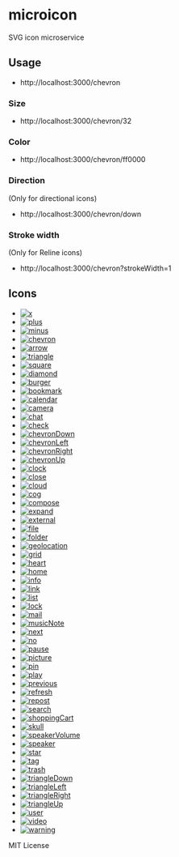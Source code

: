 
# microicon

SVG icon microservice

## Usage

- http://localhost:3000/chevron

### Size
- http://localhost:3000/chevron/32

### Color
- http://localhost:3000/chevron/ff0000

### Direction

(Only for directional icons)

- http://localhost:3000/chevron/down

### Stroke width

(Only for Reline icons)

- http://localhost:3000/chevron?strokeWidth=1


## Icons

- [![x](http://localhost:3000/x)](http://localhost:3000/x)
- [![plus](http://localhost:3000/plus)](http://localhost:3000/plus)
- [![minus](http://localhost:3000/minus)](http://localhost:3000/minus)
- [![chevron](http://localhost:3000/chevron)](http://localhost:3000/chevron)
- [![arrow](http://localhost:3000/arrow)](http://localhost:3000/arrow)
- [![triangle](http://localhost:3000/triangle)](http://localhost:3000/triangle)
- [![square](http://localhost:3000/square)](http://localhost:3000/square)
- [![diamond](http://localhost:3000/diamond)](http://localhost:3000/diamond)
- [![burger](http://localhost:3000/burger)](http://localhost:3000/burger)
- [![bookmark](http://localhost:3000/bookmark)](http://localhost:3000/bookmark)
- [![calendar](http://localhost:3000/calendar)](http://localhost:3000/calendar)
- [![camera](http://localhost:3000/camera)](http://localhost:3000/camera)
- [![chat](http://localhost:3000/chat)](http://localhost:3000/chat)
- [![check](http://localhost:3000/check)](http://localhost:3000/check)
- [![chevronDown](http://localhost:3000/chevronDown)](http://localhost:3000/chevronDown)
- [![chevronLeft](http://localhost:3000/chevronLeft)](http://localhost:3000/chevronLeft)
- [![chevronRight](http://localhost:3000/chevronRight)](http://localhost:3000/chevronRight)
- [![chevronUp](http://localhost:3000/chevronUp)](http://localhost:3000/chevronUp)
- [![clock](http://localhost:3000/clock)](http://localhost:3000/clock)
- [![close](http://localhost:3000/close)](http://localhost:3000/close)
- [![cloud](http://localhost:3000/cloud)](http://localhost:3000/cloud)
- [![cog](http://localhost:3000/cog)](http://localhost:3000/cog)
- [![compose](http://localhost:3000/compose)](http://localhost:3000/compose)
- [![expand](http://localhost:3000/expand)](http://localhost:3000/expand)
- [![external](http://localhost:3000/external)](http://localhost:3000/external)
- [![file](http://localhost:3000/file)](http://localhost:3000/file)
- [![folder](http://localhost:3000/folder)](http://localhost:3000/folder)
- [![geolocation](http://localhost:3000/geolocation)](http://localhost:3000/geolocation)
- [![grid](http://localhost:3000/grid)](http://localhost:3000/grid)
- [![heart](http://localhost:3000/heart)](http://localhost:3000/heart)
- [![home](http://localhost:3000/home)](http://localhost:3000/home)
- [![info](http://localhost:3000/info)](http://localhost:3000/info)
- [![link](http://localhost:3000/link)](http://localhost:3000/link)
- [![list](http://localhost:3000/list)](http://localhost:3000/list)
- [![lock](http://localhost:3000/lock)](http://localhost:3000/lock)
- [![mail](http://localhost:3000/mail)](http://localhost:3000/mail)
- [![musicNote](http://localhost:3000/musicNote)](http://localhost:3000/musicNote)
- [![next](http://localhost:3000/next)](http://localhost:3000/next)
- [![no](http://localhost:3000/no)](http://localhost:3000/no)
- [![pause](http://localhost:3000/pause)](http://localhost:3000/pause)
- [![picture](http://localhost:3000/picture)](http://localhost:3000/picture)
- [![pin](http://localhost:3000/pin)](http://localhost:3000/pin)
- [![play](http://localhost:3000/play)](http://localhost:3000/play)
- [![previous](http://localhost:3000/previous)](http://localhost:3000/previous)
- [![refresh](http://localhost:3000/refresh)](http://localhost:3000/refresh)
- [![repost](http://localhost:3000/repost)](http://localhost:3000/repost)
- [![search](http://localhost:3000/search)](http://localhost:3000/search)
- [![shoppingCart](http://localhost:3000/shoppingCart)](http://localhost:3000/shoppingCart)
- [![skull](http://localhost:3000/skull)](http://localhost:3000/skull)
- [![speakerVolume](http://localhost:3000/speakerVolume)](http://localhost:3000/speakerVolume)
- [![speaker](http://localhost:3000/speaker)](http://localhost:3000/speaker)
- [![star](http://localhost:3000/star)](http://localhost:3000/star)
- [![tag](http://localhost:3000/tag)](http://localhost:3000/tag)
- [![trash](http://localhost:3000/trash)](http://localhost:3000/trash)
- [![triangleDown](http://localhost:3000/triangleDown)](http://localhost:3000/triangleDown)
- [![triangleLeft](http://localhost:3000/triangleLeft)](http://localhost:3000/triangleLeft)
- [![triangleRight](http://localhost:3000/triangleRight)](http://localhost:3000/triangleRight)
- [![triangleUp](http://localhost:3000/triangleUp)](http://localhost:3000/triangleUp)
- [![user](http://localhost:3000/user)](http://localhost:3000/user)
- [![video](http://localhost:3000/video)](http://localhost:3000/video)
- [![warning](http://localhost:3000/warning)](http://localhost:3000/warning)

MIT License
